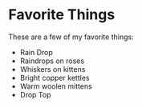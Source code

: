 # Favorite Things

These are a few of my favorite things:

- Rain Drop
- Raindrops on roses
- Whiskers on kittens
- Bright copper kettles
- Warm woolen mittens
- Drop Top
